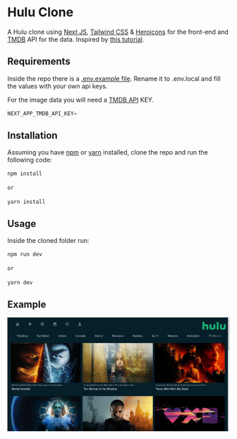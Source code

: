 # Hulu Clone

A Hulu clone using [Next JS](https://nextjs.org), [Tailwind CSS](https://tailwindcss.com) & [Heroicons](https://heroicons.com) for the front-end and [TMDB](https://www.themoviedb.org) API for the data. Inspired by [this tutorial](https://www.youtube.com/watch?v=MqDlsjc8GLo&t=2151s).

## Requirements

Inside the repo there is a [.env.example file](./hulu/.env.example). Rename it to .env.local and fill the values with your own api keys.

For the image data you will need a [TMDB API](https://www.themoviedb.org) KEY.

```javascript
NEXT_APP_TMDB_API_KEY=
```


## Installation

Assuming you have [npm](shttps://www.npmjs.com) or [yarn](https://www.yarnpkg.com) installed, clone the repo and run the following code:

```
npm install

or

yarn install
```

## Usage

Inside the cloned folder run:

```
npm run dev

or

yarn dev
```

## Example

<p align="center">
  <img src="img/img.png" /> 
</p>
